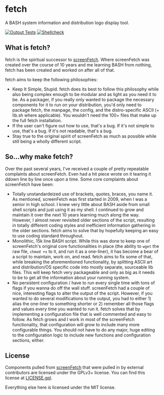 # fetch
A BASH system information and distribution logo display tool.

[![Output Tests](https://github.com/KittyKatt/fetch/actions/workflows/tests.yaml/badge.svg)](https://github.com/KittyKatt/fetch/actions/workflows/tests.yaml) [![Shellcheck](https://github.com/KittyKatt/fetch/actions/workflows/shellcheck.yml/badge.svg)](https://github.com/KittyKatt/fetch/actions/workflows/shellcheck.yml)

## What is fetch?
fetch is the spiritual successor to [screenFetch](https://github.com/KittyKatt/screenFetch). Where screenFetch was created over the course of 10 years and me learning BASH from nothing, fetch has been created and worked on after all of that.

fetch aims to keep the following philosophies:
  - Keep It Simple, Stupid. fetch does its best to follow this philosophy while also being complex enough to be modular and as light as you need it to be. As a packager, if you really only wanted to package the necessary components for it to run on your distribution, you'd only need to package fetch, the manpage, the config, and the distro-specific ASCII (+ lib.sh where applicable). You wouldn't need the 100+ files that make up the full fetch installation.
  - If the user can't figure out how to use, that's a bug. If it's not simple to use, that's a bug. If it's not readable, that's a bug.
  - Stay true to the original spirit of screenFetch as much as possible while still being a wholly different script.

## So...why make fetch?
Over the past several years, I've received a couple of pretty repeatable complaints about screenFetch. Even had a hit piece wrote on it tearing it ddown line by line once upon a time. Some core complaints about screenFetch have been:
  - Totally unstandardeized use of brackets, quotes, braces, you name it. As mentioned, screenFetch was first started in 2009, when I was a senior in high school. I knew very little about BASH aside from small shell scripts and just using it as my shell. I continued to grow and maintain it over the next 10 years learning much along the way. However, I almost never revisited older sections of the script, resulting in totally different coding styles and inefficient information gathering in the older sections. fetch aims to solve that by hopefully keeping an easy to use coding standard throughout.
  - Monolithic, 15k line BASH script. While this was done to keep one of screenFetch's original core functionalities in place (the ability to `wget` the raw file, `chmod +x` to it, and run it as a one-liner), it has become a bear of a script to maintain, work on, and read. fetch aims to fix some of that, while breaking the aforementioned functionality, by splitting ASCII art and distribution/OS specific code into mostly separate, sourceable lib files. This will keep fetch very packageable and only as big as it needs to be to get all the information about your running system.
  - No persistent configuration / have to run every single time with tons of flags if you wanna do off the wall stuff. screenFetch had a couple of nice, interesting flags to alter the output of the script. However, if you wanted to do several modifications to the output, you had to either 1) alias the one-liner to something shorter or 2) remember all those flags and values every time you wanted to run it. fetch solves that by implementing a configuration file that is well commented and easy to follow. As fetch grows and I work in most of the screenFetch functionality, that configuration will grow to include many more configurable things. You should not have to do any major, huge editing to the configuration logic to include new functions and configuration sections, either.
## License
Components pulled from [screenFetch](https://github.com/KittyKatt/screenFetch) that were pulled in by external contributors are licensed under the GPLv3+ license. You can find this license at [LICENSE.gpl](LICENSE.gpl).

Everything else here is licensed under the MIT license.
